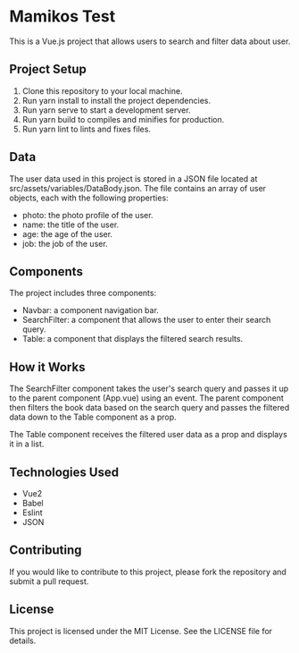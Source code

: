 # Mamikos Test
This is a Vue.js project that allows users to search and filter data about user.

## Project Setup

1. Clone this repository to your local machine.
2. Run yarn install to install the project dependencies.
3. Run yarn serve to start a development server.
4. Run yarn build to compiles and minifies for production.
5. Run yarn lint to lints and fixes files.

## Data

The user data used in this project is stored in a JSON file located at src/assets/variables/DataBody.json. The file contains an array of user objects, each with the following properties:

- photo: the photo profile of the user.
- name: the title of the user.
- age: the age of the user.
- job: the job of the user.

## Components

The project includes three components:

- Navbar: a component navigation bar.
- SearchFilter: a component that allows the user to enter their search query.
- Table: a component that displays the filtered search results.

## How it Works

The SearchFilter component takes the user's search query and passes it up to the parent component (App.vue) using an event. The parent component then filters the book data based on the search query and passes the filtered data down to the Table component as a prop.

The Table component receives the filtered user data as a prop and displays it in a list.

## Technologies Used

- Vue2
- Babel
- Eslint
- JSON

## Contributing

If you would like to contribute to this project, please fork the repository and submit a pull request.

## License

This project is licensed under the MIT License. See the LICENSE file for details.
